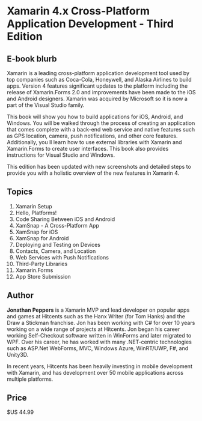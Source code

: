 # Xamarin 4.x Cross-Platform Application Development - Third Edition

## E-book blurb

Xamarin is a leading cross-platform application development tool used by top companies such as Coca-Cola, Honeywell, and Alaska Airlines to build apps. Version 4 features significant updates to the platform including the release of Xamarin.Forms 2.0 and improvements have been made to the iOS and Android designers. Xamarin was acquired by Microsoft so it is now a part of the Visual Studio family.

This book will show you how to build applications for iOS, Android, and Windows. You will be walked through the process of creating an application that comes complete with a back-end web service and native features such as GPS location, camera, push notifications, and other core features. Additionally, you ll learn how to use external libraries with Xamarin and Xamarin.Forms to create user interfaces. This book also provides instructions for Visual Studio and Windows.

This edition has been updated with new screenshots and detailed steps to provide you with a holistic overview of the new features in Xamarin 4.

## Topics

1. Xamarin Setup
1. Hello, Platforms!
1. Code Sharing Between iOS and Android
1. XamSnap - A Cross-Platform App
1. XamSnap for iOS
1. XamSnap for Android
1. Deploying and Testing on Devices
1. Contacts, Camera, and Location
1. Web Services with Push Notifications
1. Third-Party Libraries
1. Xamarin.Forms
1. App Store Submission


## Author

**Jonathan Peppers** is a Xamarin MVP and lead developer on popular apps and games at Hitcents such as the Hanx Writer (for Tom Hanks) and the Draw a Stickman franchise. Jon has been working with C# for over 10 years working on a wide range of projects at Hitcents. Jon began his career working Self-Checkout software written in WinForms and later migrated to WPF. Over his career, he has worked with many .NET-centric technologies such as ASP.Net WebForms, MVC, Windows Azure, WinRT/UWP, F#, and Unity3D.

In recent years, Hitcents has been heavily investing in mobile development with Xamarin, and has development over 50 mobile applications across multiple platforms.

## Price

$US 44.99
